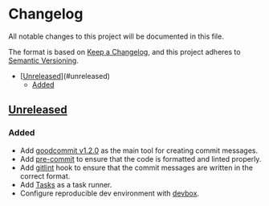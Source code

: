 # Changelog

All notable changes to this project will be documented in this file.

The format is based on [Keep a Changelog](https://keepachangelog.com/en/1.1.0/), and this project adheres to [Semantic Versioning](https://semver.org/spec/v2.0.0.html).

<!-- START doctoc generated TOC please keep comment here to allow auto update -->
<!-- DON'T EDIT THIS SECTION, INSTEAD RE-RUN doctoc TO UPDATE -->

- [[Unreleased]](#unreleased)
  - [Added](#added)

<!-- END doctoc generated TOC please keep comment here to allow auto update -->

## [Unreleased]

### Added

- Add [goodcommit v1.2.0](https://github.com/nantli/goodcommit/releases/tag/v1.2.0) as the main tool for creating commit messages.
- Add [pre-commit](https://github.com/pre-commit/pre-commit-hooks/tree/v4.5.0) to ensure that the code is formatted and linted properly.
- Add [gitlint](https://github.com/jorisroovers/gitlint) hook to ensure that the commit messages are written in the correct format.
- Add [Tasks](https://taskfile.dev/) as a task runner.
- Configure reproducible dev environment with [devbox](https://www.jetify.com/devbox/docs/installing_devbox/).

[unreleased]: https://github.com/nantli/repo-template/compare/v0.0.0...HEAD
